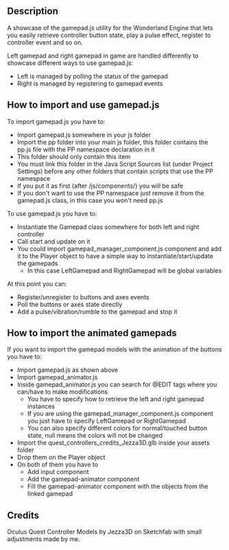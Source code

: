 
## Description
A showcase of the gamepad.js utility for the Wonderland Engine that lets you easily retrieve controller button state, play a pulse effect, register to controller event and so on.

Left gamepad and right gamepad in game are handled differently to showcase different ways to use gamepad.js:
  - Left is managed by polling the status of the gamepad
  - Right is managed by registering to gamepad events

## How to import and use gamepad.js
To import gamepad.js you have to:
- Import gamepad.js somewhere in your js folder
- Import the pp folder into your main js folder, this folder contains the pp.js file with the PP namespace declaration in it
- This folder should only contain this item
- You must link this folder in the Java Script Sources list (under Project Settings) before any other folders that contain scripts that use the PP namespace
- If you put it as first (after /js/components/) you will be safe
- If you don't want to use the PP namespace just remove it from the gamepad.js class, in this case you won't need pp.js

To use gamepad.js you have to:
- Instantiate the Gamepad class somewhere for both left and right controller
- Call start and update on it 
- You could import gamepad_manager_component.js component and add it to the Player object to have a simple way to instantiate/start/update the gamepads
  - In this case LeftGamepad and RightGamepad will be global variables

At this point you can:
- Register/unregister to buttons and axes events
- Poll the buttons or axes state directly
- Add a pulse/vibration/rumble to the gamepad and stop it

## How to import the animated gamepads
If you want to import the gamepad models with the animation of the buttons you have to:
- Import gamepad.js as shown above
- Import gamepad_animator.js
- Inside gamepad_animator.js you can search for @EDIT tags where you can/have to make modifications
  - You have to specify how to retrieve the left and right gamepad instances
  - If you are using the gamepad_manager_component.js component you just have to specify LeftGamepad or RightGamepad
  - You can also specify different colors for normal/touched button state, null means the colors will not be changed
- Import the quest_controllers_credits_Jezza3D.glb inside your assets folder
- Drop them on the Player object
- On both of them you have to
  - Add input component
  - Add the gamepad-animator component
  - Fill the gamepad-animator component with the objects from the linked gamepad

## Credits
Oculus Quest Controller Models by Jezza3D on Sketchfab with small adjustments made by me.

